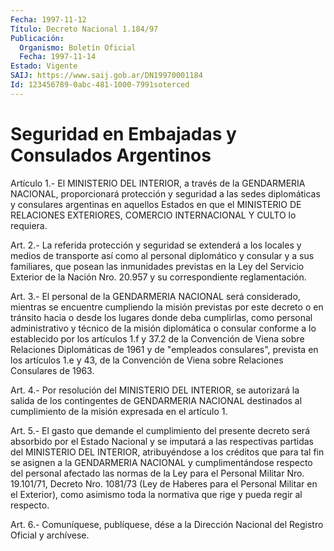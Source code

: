```yaml
---
Fecha: 1997-11-12
Título: Decreto Nacional 1.184/97
Publicación:
  Organismo: Boletín Oficial
  Fecha: 1997-11-14
Estado: Vigente
SAIJ: https://www.saij.gob.ar/DN19970001184
Id: 123456789-0abc-481-1000-7991soterced
---
```

# Seguridad en Embajadas y Consulados Argentinos

<a id="1"></a>
Artículo  1.- El MINISTERIO DEL INTERIOR, a través de la GENDARMERIA NACIONAL,  proporcionará    protección   y  seguridad  a  las  sedes diplomáticas y consulares argentinas en aquellos  Estados  en que el MINISTERIO DE RELACIONES EXTERIORES, COMERCIO INTERNACIONAL  Y CULTO lo requiera.

<a id="2"></a>
Art.  2.-  La  referida  protección  y  seguridad se extenderá a los locales  y medios de transporte así como al  personal  diplomático y consular y a sus familiares, que posean las inmunidades previstas en la  Ley del  Servicio  Exterior  de  la  Nación  Nro.  20.957  y  su correspondiente reglamentación.

<a id="3"></a>
Art.  3.-  El  personal de la GENDARMERIA NACIONAL será considerado, mientras  se encuentre  cumpliendo  la  misión  previstas  por  este decreto  o  en  tránsito  hacia  o  desde  los  lugares  donde  deba cumplirlas, como  personal  administrativo  y  técnico  de la misión diplomática  o consular conforme a lo establecido por los  artículos 1.f y 37.2 de  la  Convención de Viena sobre Relaciones Diplomáticas de 1961 y de "empleados consulares", prevista en los artículos 1.e y 43, de la Convención  de  Viena sobre Relaciones Consulares de 1963.

<a id="4"></a>
Art.  4.-  Por resolución del MINISTERIO DEL INTERIOR, se autorizará la salida de  los contingentes de GENDARMERIA NACIONAL destinados al cumplimiento de la misión expresada en el artículo 1.

<a id="5"></a>
Art.  5.-  El gasto que demande el cumplimiento del presente decreto será absorbido por el Estado Nacional y se imputará a las respectivas  partidas  del  MINISTERIO DEL INTERIOR, atribuyéndose a los créditos que para tal fin se asignen a la GENDARMERIA NACIONAL y cumplimentándose respecto del personal afectado las normas de la Ley para el Personal Militar Nro.  19.101/71,  Decreto Nro. 1081/73 (Ley de Haberes para el Personal Militar en el Exterior),  como  asimismo toda la normativa que rige y pueda regir al respecto.

<a id="6"></a>
Art.  6.-  Comuníquese, publíquese, dése a la Dirección Nacional del Registro Oficial y archívese.